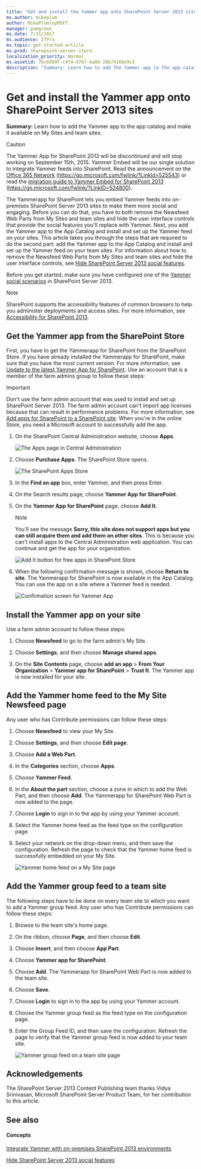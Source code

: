 ```yaml
---
title: "Get and install the Yammer app onto SharePoint Server 2013 sites"
ms.author: mikeplum
author: MikePlumleyMSFT
manager: pamgreen
ms.date: 7/31/2017
ms.audience: ITPro
ms.topic: get-started-article
ms.prod: sharepoint-server-itpro
localization_priority: Normal
ms.assetid: 7bc6999f-c4f4-476f-ba0b-28b74166e9c2
description: "Summary: Learn how to add the Yammer app to the app catalog and make it available on My Sites and team sites."
---
```


# Get and install the Yammer app onto SharePoint Server 2013 sites

 **Summary:** Learn how to add the Yammer app to the app catalog and make it available on My Sites and team sites. 
  
> [!CAUTION]
> The Yammer App for SharePoint 2013 will be discontinued and will stop working on September 15th, 2015. Yammer Embed will be our single solution to integrate Yammer feeds into SharePoint. Read the announcement on the [Office 365 Network](https://go.microsoft.com/fwlink/?LinkId=525543) (https://go.microsoft.com/fwlink/?LinkId=525543) or read the [migration guide to Yammer Embed for SharePoint 2013](https://go.microsoft.com/fwlink/?LinkID=524800) (https://go.microsoft.com/fwlink/?LinkID=524800). 
  
The Yammerapp for SharePoint lets you embed Yammer feeds into on-premises SharePoint Server 2013 sites to make them more social and engaging. Before you can do that, you have to both remove the Newsfeed Web Parts from My Sites and team sites and hide the user interface controls that provide the social features you'll replace with Yammer. Next, you add the Yammer app to the App Catalog and install and set up the Yammer feed on your sites. This article takes you through the steps that are required to do the second part: add the Yammer app to the App Catalog and install and set up the Yammer feed on your team sites. For information about how to remove the Newsfeed Web Parts from My Sites and team sites and hide the user interface controls, see [Hide SharePoint Server 2013 social features](hide-sharepoint-server-2013-social-features.md).
  
Before you get started, make sure you have configured one of the [Yammer social scenarios](social-scenarios-with-yammer-and-sharepoint-server-2013.md) in SharePoint Server 2013. 
  
> [!NOTE]
> SharePoint supports the accessibility features of common browsers to help you administer deployments and access sites. For more information, see [Accessibility for SharePoint 2013](94ad4316-1077-400a-b17e-a2085a5a7312.md). 
  
## Get the Yammer app from the SharePoint Store
<a name="proc1"> </a>

First, you have to get the Yammerapp for SharePoint from the SharePoint Store. If you have already installed the Yammerapp for SharePoint, make sure that you have the most current version. For more information, see [Update to the latest Yammer App for SharePoint](https://go.microsoft.com/fwlink/?LinkId=395077). Use an account that is a member of the farm admins group to follow these steps:
  
> [!IMPORTANT]
> Don't use the farm admin account that was used to install and set up SharePoint Server 2013. The farm admin account can't import app licenses because that can result in performance problems. For more information, see [Add apps for SharePoint to a SharePoint site](add-apps-for-sharepoint-to-a-sharepoint-site.md). When you're in the online Store, you need a Microsoft account to successfully add the app. 
  
1. On the SharePoint Central Administration website, choose **Apps**.
    
     ![The Apps page in Central Administration](../media/SharePointCentralAdministrationApps.GIF)
  
2. Choose **Purchase Apps**. The SharePoint Store opens.
    
     ![The SharePoint Apps Store](../media/SharePointStore.GIF)
  
3. In the **Find an app** box, enter Yammer, and then press Enter.
    
4. On the Search results page, choose **Yammer App for SharePoint**.
    
5. On the **Yammer App for SharePoint** page, choose **Add It**.
    
    > [!NOTE]
    > You'll see the message **Sorry, this site does not support apps but you can still acquire them and add them on other sites**. This is because you can't install apps to the Central Administration web application. You can continue and get the app for your organization. 
  
     ![Add It button for free apps in SharePoint Store](../media/FreeAddIt.GIF)
  
6. When the following confirmation message is shown, choose **Return to site**. The Yammerapp for SharePoint is now available in the App Catalog. You can use the app on a site where a Yammer feed is needed.
    
     ![Confirmation screen for Yammer App](../media/YammerAppforSharePointconfirmation.GIF)
  
## Install the Yammer app on your site
<a name="proc2"> </a>

Use a farm admin account to follow these steps:
  
1. Choose **Newsfeed** to go to the farm admin's My Site. 
    
2. Choose **Settings**, and then choose **Manage shared apps**.
    
3. On the **Site Contents** page, choose **add an app** > **From Your Organization** > **Yammer app for SharePoint** > **Trust It**. The Yammer app is now installed for your site.
    
## Add the Yammer home feed to the My Site Newsfeed page
<a name="proc3"> </a>

Any user who has Contribute permissions can follow these steps:
  
1. Choose **Newsfeed** to view your My Site. 
    
2. Choose **Settings**, and then choose **Edit page**.
    
3. Choose **Add a Web Part**.
    
4. In the **Categories** section, choose **Apps**.
    
5. Choose **Yammer Feed**.
    
6. In the **About the part** section, choose a zone in which to add the Web Part, and then choose **Add**. The Yammerapp for SharePoint Web Part is now added to the page.
    
7. Choose **Login** to sign in to the app by using your Yammer account. 
    
8. Select the Yammer home feed as the feed type on the configuration page.
    
9. Select your network on the drop-down menu, and then save the configuration. Refresh the page to check that the Yammer home feed is successfully embedded on your My Site.
    
     ![Yammer home feed on a My Site page](../media/Yammerhomefeed.gif)
  
## Add the Yammer group feed to a team site
<a name="proc4"> </a>

The following steps have to be done on every team site to which you want to add a Yammer group feed. Any user who has Contribute permissions can follow these steps:
  
1. Browse to the team site's home page.
    
2. On the ribbon, choose **Page**, and then choose **Edit**.
    
3. Choose **Insert**, and then choose **App Part**.
    
4. Choose **Yammer app for SharePoint**.
    
5. Choose **Add**. The Yammerapp for SharePoint Web Part is now added to the team site.
    
6. Choose **Save**.
    
7. Choose **Login** to sign in to the app by using your Yammer account. 
    
8. Choose the Yammer group feed as the feed type on the configuration page.
    
9. Enter the Group Feed ID, and then save the configuration. Refresh the page to verify that the Yammer group feed is now added to your team site.
    
     ![Yammer group feed on a team site page](../media/YammerGroupFeed.GIF)
  
## Acknowledgements
<a name="proc4"> </a>

The SharePoint Server 2013 Content Publishing team thanks Vidya Srinivasan, Microsoft SharePoint Server Product Team, for her contribution to this article.
  
## See also
<a name="proc4"> </a>

#### Concepts

[Integrate Yammer with on-premises SharePoint 2013 environments](integrate-yammer-with-on-premises-sharepoint-2013-environments.md)
  
[Hide SharePoint Server 2013 social features](hide-sharepoint-server-2013-social-features.md)


